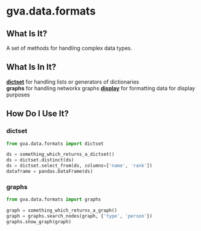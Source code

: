 # gva.data.formats

## What Is It?

A set of methods for handling complex data types.

## What Is In It?

[**dictset**](gva.data.formats.dictset.md) for handling lists or generators of dictionaries  
**graphs** for handling networkx graphs
[**display**](gva.data.formats.display.md) for formatting data for display purposes

## How Do I Use It?

### dictset
~~~python
from gva.data.formats import dictset

ds = something_which_returns_a_dictset()
ds = dictset.distinct(ds)
ds = dictset.select_from(ds, columns=['name', 'rank'])
dataframe = pandas.DataFrame(ds)
~~~

### graphs
~~~python
from gva.data.formats import graphs

graph = something_which_returns_a_graph()
graph = graphs.search_nodes(graph, {'type', 'person'})
graphs.show_graph(graph)
~~~